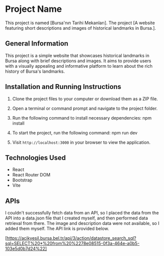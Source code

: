 # Project Name

This project is named [Bursa'nın Tarihi Mekanları]. The project [A website featuring short descriptions and images of historical landmarks in Bursa.].

## General Information
This project is a simple website that showcases historical landmarks in Bursa along with brief descriptions and images. It aims to provide users with a visually appealing and informative platform to learn about the rich history of Bursa's landmarks.



## Installation and Running Instructions

1. Clone the project files to your computer or download them as a ZIP file.
2. Open a terminal or command prompt and navigate to the project folder.
3. Run the following command to install necessary dependencies:
npm install

4. To start the project, run the following command:
npm run dev

5. Visit `http://localhost:3000` in your browser to view the application.

## Technologies Used

- React
- React Router DOM
- Bootstrap
- Vite

## APIs

I couldn't successfully fetch data from an API, so I placed the data from the API into a data.json file that I created myself, and then performed data retrieval from there. 
The image and description data were not available, so I added them myself. The API link is provided below.

[https://acikyesil.bursa.bel.tr/api/3/action/datastore_search_sql?sql=SELECT%20*%20from%20%2278e08515-0f3a-464e-a0b5-103e5d0b7d24%22]